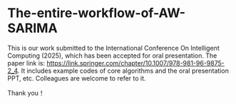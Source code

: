 # The-entire-workflow-of-AW-SARIMA
This is our work submitted to the International Conference On Intelligent Computing (2025), which has been accepted for oral presentation. The paper link is: https://link.springer.com/chapter/10.1007/978-981-96-9875-2_4. It includes example codes of core algorithms and the oral presentation PPT, etc. Colleagues are welcome to refer to it.

Thank you！
